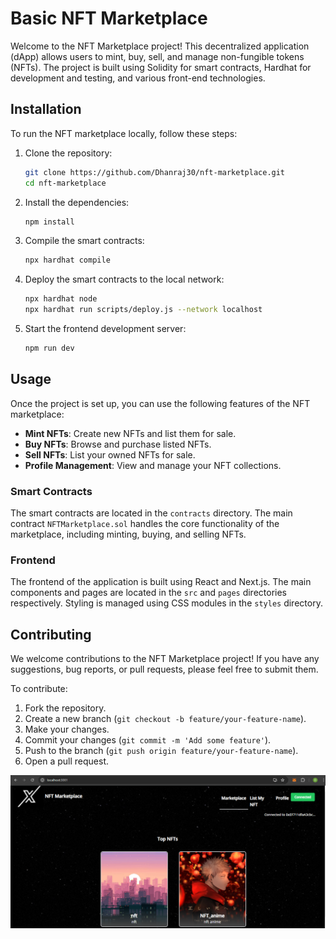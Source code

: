 # Basic NFT Marketplace 
Welcome to the NFT Marketplace project! This decentralized application (dApp) allows users to mint, buy, sell, and manage non-fungible tokens (NFTs). The project is built using Solidity for smart contracts, Hardhat for development and testing, and various front-end technologies.

## Installation

To run the NFT marketplace locally, follow these steps:

1. Clone the repository:

    ```bash
    git clone https://github.com/Dhanraj30/nft-marketplace.git
    cd nft-marketplace
    ```

2. Install the dependencies:

    ```bash
    npm install
    ```

3. Compile the smart contracts:

    ```bash
    npx hardhat compile
    ```

4. Deploy the smart contracts to the local network:

    ```bash
    npx hardhat node
    npx hardhat run scripts/deploy.js --network localhost
    ```

5. Start the frontend development server:

    ```bash
    npm run dev
    ```

## Usage

Once the project is set up, you can use the following features of the NFT marketplace:

- **Mint NFTs**: Create new NFTs and list them for sale.
- **Buy NFTs**: Browse and purchase listed NFTs.
- **Sell NFTs**: List your owned NFTs for sale.
- **Profile Management**: View and manage your NFT collections.

### Smart Contracts

The smart contracts are located in the `contracts` directory. The main contract `NFTMarketplace.sol` handles the core functionality of the marketplace, including minting, buying, and selling NFTs.

### Frontend

The frontend of the application is built using React and Next.js. The main components and pages are located in the `src` and `pages` directories respectively. Styling is managed using CSS modules in the `styles` directory.

## Contributing

We welcome contributions to the NFT Marketplace project! If you have any suggestions, bug reports, or pull requests, please feel free to submit them.

To contribute:

1. Fork the repository.
2. Create a new branch (`git checkout -b feature/your-feature-name`).
3. Make your changes.
4. Commit your changes (`git commit -m 'Add some feature'`).
5. Push to the branch (`git push origin feature/your-feature-name`).
6. Open a pull request.


![alt text](https://github.com/Dhanraj30/nft-marketplace/blob/main/Screenshot%20(171).png)


